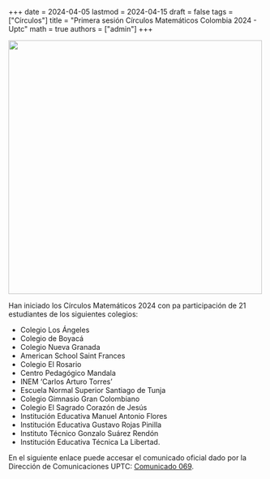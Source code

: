 +++
date      = 2024-04-05
lastmod   = 2024-04-15
draft     = false
tags      = ["Círculos"]
title     = "Primera sesión Círculos Matemáticos Colombia 2024 - Uptc"
math      = true
authors   = ["admin"]
+++

<img src="https://www.uptc.edu.co/sitio/export/sites/default/portal/.content/article/imagenes_noticias/2024/Circulos-Mat700.png_1147934542.png"  width="500"/>

Han iniciado los Círculos Matemáticos 2024 con pa participación de 21 estudiantes de los siguientes colegios:

* Colegio Los Ángeles
* Colegio de Boyacá
* Colegio Nueva Granada
* American School Saint Frances
* Colegio El Rosario
* Centro Pedagógico Mandala
* INEM ‘Carlos Arturo Torres’
* Escuela Normal Superior Santiago de Tunja
* Colegio Gimnasio Gran Colombiano
* Colegio El Sagrado Corazón de Jesús
* Institución Educativa Manuel Antonio Flores
* Institución Educativa Gustavo Rojas Pinilla
* Instituto Técnico Gonzalo Suárez Rendón
* Institución Educativa Técnica La Libertad.

En el siguiente enlace puede accesar el comunicado oficial dado por la Dirección de Comunicaciones UPTC: [Comunicado 069](https://www.uptc.edu.co/sitio/portal/cal_not_eve/noticias/det/UPTC-dio-inicio-a-su-participacion-en-los-Circulos-Matematicos-Colombia-2024/).

